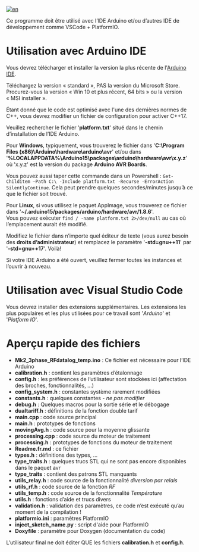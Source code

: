 [![en](https://img.shields.io/badge/lang-en-red.svg)](https://github.com/FredM67/PVRouter-3-phase/blob/master/Mk2_3phase_RFdatalog_temp/README.md)

Ce programme doit être utilisé avec l’IDE Arduino et/ou d’autres IDE de développement comme VSCode + PlatformIO.

# Utilisation avec Arduino IDE

Vous devrez télécharger et installer la version la plus récente de l'[Arduino IDE](https://www.arduino.cc/en/software).

Téléchargez la version « standard », PAS la version du Microsoft Store.
Procurez-vous la version « Win 10 et plus récent, 64 bits » ou la version « MSI installer ».

Étant donné que le code est optimisé avec l'une des dernières normes de C++, vous devrez modifier un fichier de configuration pour activer C++17.

Veuillez rechercher le fichier '**platform.txt**' situé dans le chemin d’installation de l’IDE Arduino.

Pour **Windows**, typiquement, vous trouverez le fichier dans '**C:\Program Files (x86)\Arduino\hardware\arduino\avr**' et/ou dans '**%LOCALAPPDATA%\Arduino15\packages\arduino\hardware\avr\x.y.z**' où 'x.y.z' est la version du package **Arduino AVR Boards**.

Vous pouvez aussi taper cette commande dans un Powershell : `Get-Childitem –Path C:\ -Include platform.txt -Recurse -ErrorAction SilentlyContinue`. Cela peut prendre quelques secondes/minutes jusqu’à ce que le fichier soit trouvé.

Pour **Linux**, si vous utilisez le paquet AppImage, vous trouverez ce fichier dans '**~/.arduino15/packages/arduino/hardware/avr/1.8.6**'.  
Vous pouvez exécuter `find / -name platform.txt 2>/dev/null` au cas où l’emplacement aurait été modifié.

Modifiez le fichier dans n’importe quel éditeur de texte (vous aurez besoin des **droits d’administrateur**) et remplacez le paramètre '**-std=gnu++11**' par '**-std=gnu++17**'. Voilà!	

Si votre IDE Arduino a été ouvert, veuillez fermer toutes les instances et l’ouvrir à nouveau.

# Utilisation avec Visual Studio Code

Vous devrez installer des extensions supplémentaires. Les extensions les plus populaires et les plus utilisées pour ce travail sont '*Arduino*' et '*Platform IO*'.

# Aperçu rapide des fichiers

- **Mk2_3phase_RFdatalog_temp.ino** : Ce fichier est nécessaire pour l’IDE Arduino
- **calibration.h** : contient les paramètres d’étalonnage
- **config.h** : les préférences de l’utilisateur sont stockées ici (affectation des broches, fonctionnalités, ...)
- **config_system.h** : constantes système rarement modifiées
- **constants.h** : quelques constantes - *ne pas modifier*
- **debug.h** : Quelques macros pour la sortie série et le débogage
- **dualtariff.h** : définitions de la fonction double tarif
- **main.cpp** : code source principal
- **main.h** : prototypes de fonctions
- **movingAvg.h** : code source pour la moyenne glissante
- **processing.cpp** : code source du moteur de traitement
- **processing.h** : prototypes de fonctions du moteur de traitement
- **Readme.fr.md** : ce fichier
- **types.h** : définitions des types, ...
- **type_traits.h** : quelques trucs STL qui ne sont pas encore disponibles dans le paquet avr
- **type_traits** : contient des patrons STL manquants
- **utils_relay.h** : code source de la fonctionnalité *diversion par relais*
- **utils_rf.h** : code source de la fonction *RF*
- **utils_temp.h** : code source de la fonctionnalité *Température*
- **utils.h** : fonctions d’aide et trucs divers
- **validation.h** : validation des paramètres, ce code n’est exécuté qu’au moment de la compilation !
- **platformio.ini** : paramètres PlatformIO
- **inject_sketch_name.py** : script d'aide pour PlatformIO
- **Doxyfile** : paramètre pour Doxygen (documentation du code)

L’utilisateur final ne doit éditer QUE les fichiers **calibration.h** et **config.h**.